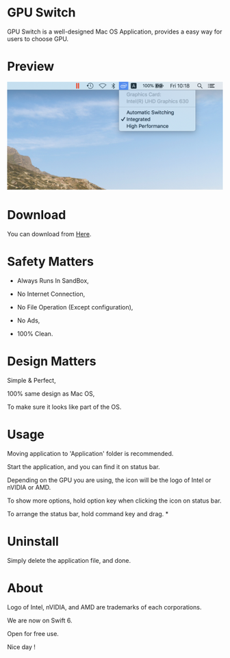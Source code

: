 # GPU Switch
GPU Switch is a well-designed Mac OS Application, provides a easy way for users to choose GPU.

# Preview
![avatar](https://raw.githubusercontent.com/polarizedPolar/GPU-Switch/master/preview/preview.jpg)

# Download
You can download from [Here](https://raw.githubusercontent.com/polarizedPolar/GPU-Switch/master/GPU%20Switch.zip).

# Safety Matters
* Always Runs In SandBox,

* No Internet Connection,

* No File Operation (Except configuration),

* No Ads,

* 100% Clean.

# Design Matters

Simple & Perfect,

100% same design as Mac OS,

To make sure it looks like part of the OS.

# Usage

Moving application to 'Application' folder is recommended.

Start the application, and you can find it on status bar.

Depending on the GPU you are using, the icon will be the logo of Intel or nVIDIA or AMD.

To show more options, hold option key when clicking the icon on status bar.

To arrange the status bar, hold command key and drag. *



# Uninstall

Simply delete the application file, and done.



# About

Logo of Intel, nVIDIA, and AMD are trademarks of each corporations.

We are now on Swift 6.

Open for free use.

Nice day ! 
